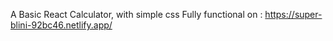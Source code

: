 A Basic React Calculator, with simple css 
Fully functional on : https://super-blini-92bc46.netlify.app/